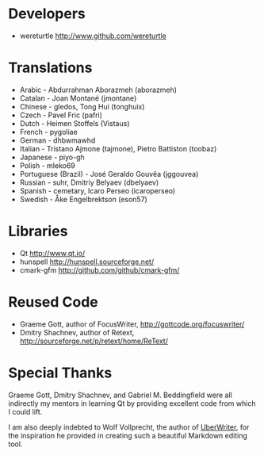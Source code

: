 Developers
==========

* wereturtle <http://www.github.com/wereturtle>

Translations
============

* Arabic - Abdurrahman Aborazmeh (aborazmeh)
* Catalan - Joan Montané (jmontane)
* Chinese - gledos, Tong Hui (tonghuix)
* Czech - Pavel Fric (pafri)
* Dutch - Heimen Stoffels (Vistaus)
* French - pygoliae
* German - dhbwmawhd
* Italian - Tristano Ajmone (tajmone), Pietro Battiston (toobaz)
* Japanese - piyo-gh
* Polish - mleko69
* Portuguese (Brazil) - José Geraldo Gouvêa (jggouvea)
* Russian - suhr, Dmitriy Belyaev (dbelyaev)
* Spanish - cemetary, Icaro Perseo (icaroperseo)
* Swedish - Åke Engelbrektson (eson57)

Libraries
=========

* Qt <http://www.qt.io/>
* hunspell <http://hunspell.sourceforge.net/>
* cmark-gfm <http://github.com/github/cmark-gfm/>

Reused Code
===========

* Graeme Gott, author of FocusWriter,
  <http://gottcode.org/focuswriter/>
* Dmitry Shachnev, author of Retext,
  <http://sourceforge.net/p/retext/home/ReText/>

Special Thanks
==============

Graeme Gott, Dmitry Shachnev, and Gabriel M. Beddingfield were all indirectly my mentors in learning Qt by providing excellent code from which I could lift.

I am also deeply indebted to Wolf Vollprecht, the author of [UberWriter](http://uberwriter.wolfvollprecht.de/), for the inspiration he provided in creating such a beautiful Markdown editing tool.
